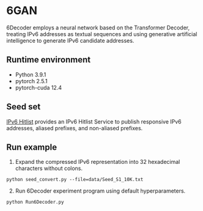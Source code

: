 # 6GAN

6Decoder employs a neural network based on the Transformer Decoder, treating IPv6 addresses as textual sequences and using generative artificial intelligence to generate IPv6 candidate addresses. 

## Runtime environment

* Python 3.9.1
* pytorch 2.5.1
* pytorch-cuda 12.4

## Seed set

[IPv6 Hitlist](https://ipv6hitlist.github.io/) provides an IPv6 Hitlist Service to publish responsive IPv6 addresses, aliased prefixes, and non-aliased prefixes.

## Run example

1. Expand the compressed IPv6 representation into 32 hexadecimal characters without colons.
```shell
python seed_convert.py --file=data/Seed_S1_10K.txt
```

2. Run 6Decoder experiment program using default hyperparameters. 
```shell
python Run6Decoder.py
```
